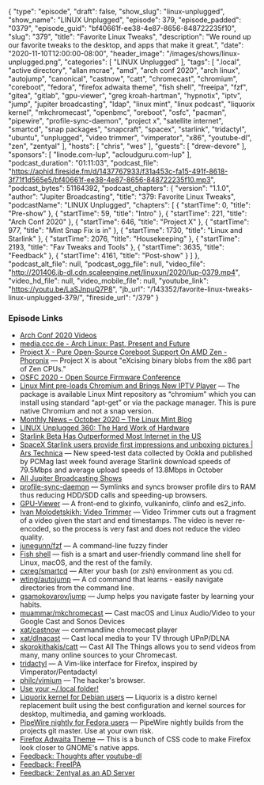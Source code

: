 {
  "type": "episode",
  "draft": false,
  "show_slug": "linux-unplugged",
  "show_name": "LINUX Unplugged",
  "episode": 379,
  "episode_padded": "0379",
  "episode_guid": "bf40661f-ee38-4e87-8656-848722235f10",
  "slug": "379",
  "title": "Favorite Linux Tweaks",
  "description": "We round up our favorite tweaks to the desktop, and apps that make it great.",
  "date": "2020-11-10T12:00:00-08:00",
  "header_image": "/images/shows/linux-unplugged.png",
  "categories": [
    "LINUX Unplugged"
  ],
  "tags": [
    ".local",
    "active directory",
    "allan mcrae",
    "amd",
    "arch conf 2020",
    "arch linux",
    "autojump",
    "canonical",
    "castnow",
    "catt",
    "chromecast",
    "chromium",
    "coreboot",
    "fedora",
    "firefox adwaita theme",
    "fish shell",
    "freeipa",
    "fzf",
    "gitea",
    "gitlab",
    "gpu-viewer",
    "greg kroah-hartman",
    "hypnotix",
    "iptv",
    "jump",
    "jupiter broadcasting",
    "ldap",
    "linux mint",
    "linux podcast",
    "liquorix kernel",
    "mkchromecast",
    "openbmc",
    "oreboot",
    "osfc",
    "pacman",
    "pipewire",
    "profile-sync-daemon",
    "project x",
    "satellite internet",
    "smartcd",
    "snap packages",
    "snapcraft",
    "spacex",
    "starlink",
    "tridactyl",
    "ubuntu",
    "unplugged",
    "video trimmer",
    "vimperator",
    "x86",
    "youtube-dl",
    "zen",
    "zentyal"
  ],
  "hosts": [
    "chris",
    "wes"
  ],
  "guests": [
    "drew-devore"
  ],
  "sponsors": [
    "linode.com-lup",
    "acloudguru.com-lup"
  ],
  "podcast_duration": "01:11:03",
  "podcast_file": "https://aphid.fireside.fm/d/1437767933/f31a453c-fa15-491f-8618-3f71f1d565e5/bf40661f-ee38-4e87-8656-848722235f10.mp3",
  "podcast_bytes": 51164392,
  "podcast_chapters": {
    "version": "1.1.0",
    "author": "Jupiter Broadcasting",
    "title": "379: Favorite Linux Tweaks",
    "podcastName": "LINUX Unplugged",
    "chapters": [
      {
        "startTime": 0,
        "title": "Pre-show"
      },
      {
        "startTime": 59,
        "title": "Intro"
      },
      {
        "startTime": 221,
        "title": "Arch Conf 2020"
      },
      {
        "startTime": 646,
        "title": "Project X"
      },
      {
        "startTime": 977,
        "title": "Mint Snap Fix is in"
      },
      {
        "startTime": 1730,
        "title": "Linux and Starlink"
      },
      {
        "startTime": 2076,
        "title": "Housekeeping"
      },
      {
        "startTime": 2193,
        "title": "Fav Tweaks and Tools"
      },
      {
        "startTime": 3635,
        "title": "Feedback"
      },
      {
        "startTime": 4161,
        "title": "Post-show"
      }
    ]
  },
  "podcast_alt_file": null,
  "podcast_ogg_file": null,
  "video_file": "http://201406.jb-dl.cdn.scaleengine.net/linuxun/2020/lup-0379.mp4",
  "video_hd_file": null,
  "video_mobile_file": null,
  "youtube_link": "https://youtu.be/LaSJnpuQ7P8",
  "jb_url": "/143352/favorite-linux-tweaks-linux-unplugged-379/",
  "fireside_url": "/379"
}


### Episode Links

  * [Arch Conf 2020 Videos](https://media.ccc.de/c/arch-conf-2020 "Arch Conf 2020 Videos")
  * [media.ccc.de - Arch Linux: Past, Present and Future](https://media.ccc.de/v/arch-conf-online-2020-6379-arch-linux-past-present-and-future#t=134 "media.ccc.de - Arch Linux: Past, Present and Future")
  * [Project X - Pure Open-Source Coreboot Support On AMD Zen - Phoronix](https://www.phoronix.com/scan.php?page=news_item&px=Project-X-AMD-Zen-Coreboot "Project X - Pure Open-Source Coreboot Support On AMD Zen - Phoronix") — Project X is about "eXcising binary blobs from the x86 part of Zen CPUs."
  * [OSFC 2020 - Open Source Firmware Conference](https://osfc.io/ "OSFC 2020 - Open Source Firmware Conference")
  * [Linux Mint pre-loads Chromium and Brings New IPTV Player](https://www.debugpoint.com/2020/11/linux-mint-chromium-iptv-player/ "Linux Mint pre-loads Chromium and Brings New IPTV Player") — The package is available Linux Mint repository as “chromium” which you can install using standard “apt-get” or via the package manager. This is pure native Chromium and not a snap version.
  * [Monthly News – October 2020 – The Linux Mint Blog](https://blog.linuxmint.com/?p=3978 "Monthly News – October 2020 – The Linux Mint Blog")
  * [LINUX Unplugged 360: The Hard Work of Hardware](https://linuxunplugged.com/360 "LINUX Unplugged 360: The Hard Work of Hardware")
  * [Starlink Beta Has Outperformed Most Internet in the US](https://futurism.com/the-byte/starlink-beta-outperformed-most-internet-us "Starlink Beta Has Outperformed Most Internet in the US")
  * [SpaceX Starlink users provide first impressions and unboxing pictures | Ars Technica](https://arstechnica.com/information-technology/2020/11/spacex-starlink-beta-tester-takes-user-terminal-into-forest-gets-120mbps/ "SpaceX Starlink users provide first impressions and unboxing pictures | Ars Technica") — New speed-test data collected by Ookla and published by PCMag last week found average Starlink download speeds of 79.5Mbps and average upload speeds of 13.8Mbps in October
  * [All Jupiter Broadcasting Shows](https://feed.jupiter.zone/allshows "All Jupiter Broadcasting Shows")
  * [profile-sync-daemon](https://github.com/graysky2/profile-sync-daemon "profile-sync-daemon") — Symlinks and syncs browser profile dirs to RAM thus reducing HDD/SDD calls and speeding-up browsers.
  * [GPU-Viewer](https://github.com/arunsivaramanneo/GPU-Viewer "GPU-Viewer") — A front-end to glxinfo, vulkaninfo, clinfo and es2_info.
  * [Ivan Molodetskikh: Video Trimmer](https://gitlab.gnome.org/YaLTeR/video-trimmer "Ivan Molodetskikh: Video Trimmer") — Video Trimmer cuts out a fragment of a video given the start and end timestamps. The video is never re-encoded, so the process is very fast and does not reduce the video quality.
  * [junegunn/fzf](https://github.com/junegunn/fzf "junegunn/fzf") — A command-line fuzzy finder
  * [Fish shell](https://fishshell.com/ "Fish shell") — fish is a smart and user-friendly command line shell for Linux, macOS, and the rest of the family.
  * [cxreg/smartcd](https://github.com/cxreg/smartcd "cxreg/smartcd") — Alter your bash (or zsh) environment as you cd.
  * [wting/autojump](https://github.com/wting/autojump "wting/autojump") — A cd command that learns - easily navigate directories from the command line.
  * [gsamokovarov/jump](https://github.com/gsamokovarov/jump "gsamokovarov/jump") — Jump helps you navigate faster by learning your habits.
  * [muammar/mkchromecast](https://github.com/muammar/mkchromecast "muammar/mkchromecast") — Cast macOS and Linux Audio/Video to your Google Cast and Sonos Devices
  * [xat/castnow](https://github.com/xat/castnow "xat/castnow") — commandline chromecast player
  * [xat/dlnacast](https://github.com/xat/dlnacast "xat/dlnacast") — Cast local media to your TV through UPnP/DLNA
  * [skorokithakis/catt](https://github.com/skorokithakis/catt "skorokithakis/catt") — Cast All The Things allows you to send videos from many, many online sources to your Chromecast.
  * [tridactyl](https://github.com/tridactyl/tridactyl "tridactyl") — A Vim-like interface for Firefox, inspired by Vimperator/Pentadactyl
  * [philc/vimium](https://github.com/philc/vimium "philc/vimium") — The hacker's browser. 
  * [Use your ~/.local folder!](https://askubuntu.com/a/14536 "Use your ~/.local folder!")
  * [Liquorix kernel for Debian users](https://liquorix.net/ "Liquorix kernel for Debian users") — Liquorix is a distro kernel replacement built using the best configuration and kernel sources for desktop, multimedia, and gaming workloads. 
  * [PipeWire nightly for Fedora users](http://copr.fedorainfracloud.org/coprs/mfrey/pipewire-nightly/ "PipeWire nightly for Fedora users") — PipeWire nightly builds from the projects git master. Use at your own risk. 
  * [Firefox Adwaita Theme](https://github.com/rafaelmardojai/firefox-gnome-theme "Firefox Adwaita Theme") — This is a bunch of CSS code to make Firefox look closer to GNOME's native apps. 
  * [Feedback: Thoughts after youtube-dl](https://slexy.org/view/s2BXbK88KG "Feedback: Thoughts after youtube-dl")
  * [Feedback: FreeIPA](https://slexy.org/view/s20jlcoujt "Feedback: FreeIPA")
  * [Feedback: Zentyal as an AD Server](https://slexy.org/view/s20M7ALnPQ "Feedback: Zentyal as an AD Server")


